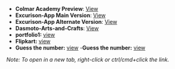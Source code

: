 - **Colmar Academy Preview**: [View](https://theh1t3sh.github.io/vinsys-codecademy-projects/Web-Missions/colmar-academy/index.html)
- **Excurison-App Main Version**: [View](https://theh1t3sh.github.io/vinsys-codecademy-projects/Web-Missions/Excurison-App/index.html)
- **Excurison-App Alternate Version**: [View](https://theh1t3sh.github.io/vinsys-codecademy-projects/Web-Missions/Excurison-App/index-v2.html)
- **Dasmoto-Arts-and-Crafts**: [View](https://theh1t3sh.github.io/vinsys-codecademy-projects/Web-Missions/Dasmoto-Arts-and-Crafts/index.html)
- **portfolio1:** [view](https://theh1t3sh.github.io/vinsys-codecademy-missions/Web-projects/portfolio-responsive/)
- **Flipkart:** [view](https://theh1t3sh.github.io/vinsys-codecademy-projects/Web-Missions/flipkart/)
- **Guess the number:** [view](https://theh1t3sh.github.io/vinsys-codecademy-projects/Web-Missions/GuessTheNumber/index.html)
-**Guess the number:** [view](https://theh1t3sh.github.io/vinsys-codecademy-projects/Web-Missions/GuessTheNumber/index2.html)

_Note: To open in a new tab, right-click or ctrl/cmd+click the link._
